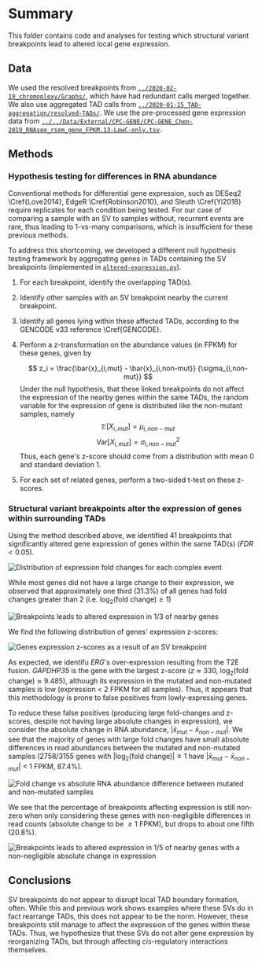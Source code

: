 # Summary

This folder contains code and analyses for testing which structural variant breakpoints lead to altered local gene expression.

## Data

We used the resolved breakpoints from [`../2020-02-19_chromoplexy/Graphs/`](../2020-02-19_chromoplexy/Graphs/), which have had redundant calls merged together.
We also use aggregated TAD calls from [`../2020-01-15_TAD-aggregation/resolved-TADs/`](../2020-01-15_TAD-aggregation/resolved-TADs/).
We use the pre-processed gene expression data from [`../../Data/External/CPC-GENE/CPC-GENE_Chen-2019_RNAseq_rsem_gene_FPKM.13-LowC-only.tsv`](../../Data/External/CPC-GENE/CPC-GENE_Chen-2019_RNAseq_rsem_gene_FPKM.13-LowC-only.tsv).


## Methods

### Hypothesis testing for differences in RNA abundance

Conventional methods for differential gene expression, such as DESeq2 \Cref{Love2014}, EdgeR \Cref{Robinson2010}, and Sleuth \Cref{Yi2018} require replicates for each condition being tested.
For our case of comparing a sample with an SV to samples without, recurrent events are rare, thus leading to 1-vs-many comparisons, which is insufficient for these previous methods.

To address this shortcoming, we developed a different null hypothesis testing framework by aggregating genes in TADs containing the SV breakpoints (implemented in [`altered-expression.py`](altered-expression.py)).

1. For each breakpoint, identify the overlapping TAD(s).
2. Identify other samples with an SV breakpoint nearby the current breakpoint.
3. Identify all genes lying within these affected TADs, according to the GENCODE v33 reference \Cref{GENCODE}.
4. Perform a z-transformation on the abundance values (in FPKM) for these genes, given by

    $$
    z_i = \frac{\bar{x}_{i,mut} - \bar{x}_{i,non-mut}}  {\sigma_{i,non-mut}}
    $$
    Under the null hypothesis, that these linked breakpoints do not affect the expression of the nearby genes within the same TADs, the random variable for the expression of gene is distributed   like the non-mutant samples, namely
    $$
    \mathbb{E}[X_{i,mut}] = \mu_{i,non-mut}
    $$
    $$
    \text{Var}[X_{i,mut}] = \sigma^2_{i,non-mut}
    $$
    Thus, each gene's z-score should come from a distribution with mean 0 and standard deviation 1.

5. For each set of related genes, perform a two-sided t-test on these z-scores.

### Structural variant breakpoints alter the expression of genes within surrounding TADs

Using the method described above, we identified 41 breakpoints that significantly altered gene expression of genes within the same TAD(s) ($FDR < 0.05$).

![Distribution of expression fold changes for each complex event](Plots/sv-disruption.fold-change.png)

While most genes did not have a large change to their expression, we observed that approximately one third (31.3%) of all genes had fold changes greater than 2 (i.e. $\log_2(\text{fold change}) \ge 1$)

![Breakpoints leads to altered expression in 1/3 of nearby genes](Plots/sv-disruption.fold.ecdf.png)

We find the following distribution of genes' expression z-scores:

![Genes expression z-scores as a result of an SV breakpoint](Plots/sv-disruption.z.png)

As expected, we identifu _ERG_'s over-expression resulting from the T2E fusion.
_GAPDHP35_ is the gene with the largest z-score ($z \approx 330$, $\log_2(\text{fold change}) \approx 9.485$), although its expression in the mutated and non-mutated samples is low (expression < 2 FPKM for all samples).
Thus, it appears that this methodology is prone to false positives from lowly-expressing genes.

To reduce these false positives (producing large fold-changes and z-scores, despite not having large absolute changes in expression), we consider the absolute change in RNA abundance, $|\bar{x}_{mut} - \bar{x}_{non-mut}|$.
We see that the majority of genes with large fold changes have small absolute differences in read abundances between the mutated and non-mutated samples (2758/3155 genes with $|\log_2(\text{fold change})| \ge 1$ have $|\bar{x}_{mut} - \bar{x}_{non-mut}|$ < 1 FPKM, 87.4%).

![Fold change vs absolute RNA abundance difference between mutated and non-mutated samples](Plots/sv-disruption.fold-change-vs-difference.png)

We see that the percentage of breakpoints affecting expression is still non-zero when only considering these genes with non-negligible differences in read counts (absolute change to be $\ge 1$ FPKM), but drops to about one fifth (20.8%).

![Breakpoints leads to altered expression in 1/5 of nearby genes with a non-negligible absolute change in expression](Plots/sv-disruption.fold.ecdf.thresholded.png)

## Conclusions

SV breakpoints do not appear to disrupt local TAD boundary formation, often.
While this and previous work shows examples where these SVs do in fact rearrange TADs, this does not appear to be the norm.
However, these breakpoints still manage to affect the expression of the genes within these TADs.
Thus, we hypothesize that these SVs do not alter gene expression by reorganizing TADs, but through affecting _cis_-regulatory interactions themselves.
